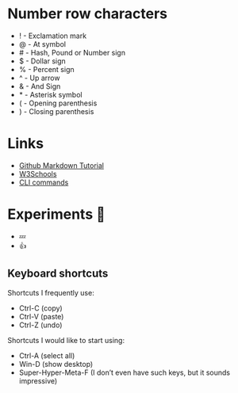 # Number row characters
- ! - Exclamation mark
- @ - At symbol
- \# - Hash, Pound or Number sign
- $ - Dollar sign
- % - Percent sign
- ^ - Up arrow
- & - And Sign
- \* - Asterisk symbol
- ( - Opening parenthesis
- ) - Closing parenthesis
# Links 
- [Github Markdown Tutorial](https://docs.github.com/en/get-started/writing-on-github/getting-started-with-writing-and-formatting-on-github/basic-writing-and-formatting-syntax)
- [W3Schools](https://www.w3schools.com/)
- [CLI commands](docs/cli.md)
# Experiments :imp:
 - :zzz:
 - :+1:
## Keyboard shortcuts
Shortcuts I frequently use: 
- Ctrl-C (copy)
- Ctrl-V (paste)
- Ctrl-Z (undo)

Shortcuts I would like to start using: 
- Ctrl-A (select all)
- Win-D (show desktop)
- Super-Hyper-Meta-F (I don’t even have such keys, but it sounds impressive)